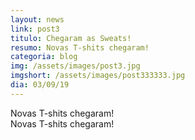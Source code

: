 ```yaml
---
layout: news
link: post3
titulo: Chegaram as Sweats!
resumo: Novas T-shits chegaram!
categoria: blog
img: /assets/images/post3.jpg
imgshort: /assets/images/post333333.jpg
dia: 03/09/19
---
```



Novas T-shits chegaram!
<br>
Novas T-shits chegaram!
<br>

